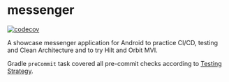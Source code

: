 # messenger
[![codecov](https://codecov.io/gh/timurgilfanov/messenger/graph/badge.svg?token=MF0478WVBI)](https://codecov.io/gh/timurgilfanov/messenger)

A showcase messenger application for Android to practice CI/CD, testing and Clean Architecture and to try Hilt and Orbit MVI.

Gradle `preCommit` task covered all pre-commit checks according to [Testing Strategy](https://github.com/timurgilfanov/messenger/blob/main/Testing%20Strategy.md).
